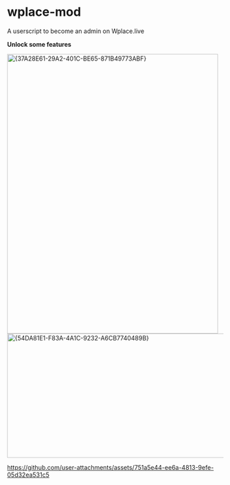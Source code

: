 # wplace-mod
A userscript to become an admin on Wplace.live

**Unlock some features**

<img width="491" height="650" alt="{37A28E61-29A2-401C-BE65-871B49773ABF}" src="https://github.com/user-attachments/assets/e6164986-8fad-4ef4-8f5b-7c2f2cd7778a" />

<img width="668" height="289" alt="{54DA81E1-F83A-4A1C-9232-A6CB7740489B}" src="https://github.com/user-attachments/assets/576a39b9-d24d-4afb-90f3-8aef33587d78" />

https://github.com/user-attachments/assets/751a5e44-ee6a-4813-9efe-05d32ea531c5

